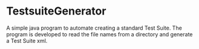 # TestsuiteGenerator
A simple java program to automate creating a standard Test Suite. The program is developed to read the file names from a directory and generate a Test Suite xml.
